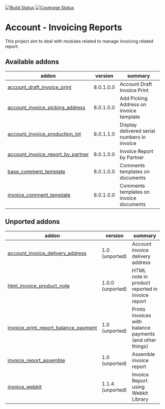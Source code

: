 [![Build Status](https://travis-ci.org/OCA/account-invoice-reporting.svg?branch=8.0)](https://travis-ci.org/OCA/account-invoice-reporting)
[![Coverage Status](https://coveralls.io/repos/OCA/account-invoice-reporting/badge.png?branch=8.0)](https://coveralls.io/r/OCA/account-invoice-reporting?branch=8.0)

Account - Invoicing Reports
===========================

This project aim to deal with modules related to manage invoicing related report.

[//]: # (addons)
Available addons
----------------
addon | version | summary
--- | --- | ---
[account_draft_invoice_print](account_draft_invoice_print/) | 8.0.1.0.0 | Account Draft Invoice Print
[account_invoice_picking_address](account_invoice_picking_address/) | 8.0.1.0.0 | Add Picking Address on invoice template
[account_invoice_production_lot](account_invoice_production_lot/) | 8.0.1.1.0 | Display delivered serial numbers in invoice
[account_invoice_report_by_partner](account_invoice_report_by_partner/) | 8.0.1.0.0 | Invoice Report by Partner
[base_comment_template](base_comment_template/) | 8.0.1.0.0 | Comments templates on documents
[invoice_comment_template](invoice_comment_template/) | 8.0.1.0.0 | Comments templates on invoice documents

Unported addons
---------------
addon | version | summary
--- | --- | ---
[account_invoice_delivery_address](account_invoice_delivery_address/) | 1.0 (unported) | Account invoice delivery address
[html_invoice_product_note](html_invoice_product_note/) | 1.0.0 (unported) | HTML note in product reported in invoice report
[invoice_print_report_balance_payment](invoice_print_report_balance_payment/) | 1.0 (unported) | Prints invoices with balance payments (and other things)
[invoice_report_assemble](invoice_report_assemble/) | 1.0 (unported) | Assemble invoice report
[invoice_webkit](invoice_webkit/) | 1.1.4 (unported) | Invoice Report using Webkit Library

[//]: # (end addons)
